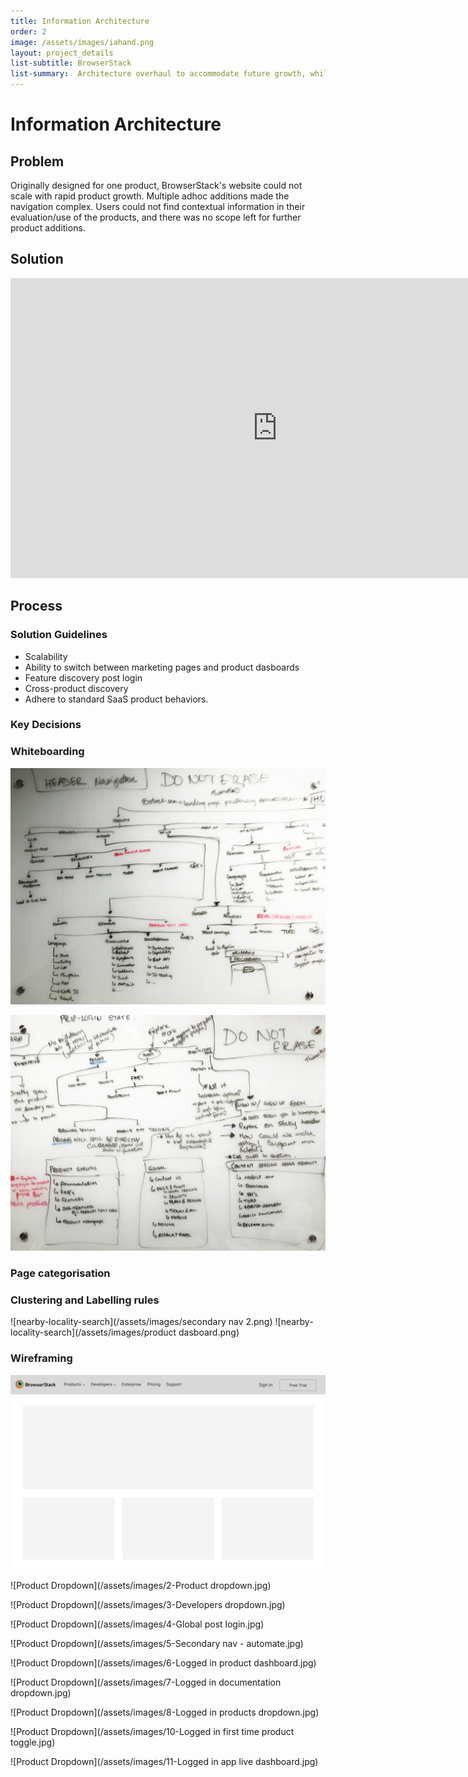 ```yaml
---
title: Information Architecture
order: 2
image: /assets/images/iahand.png
layout: project_details
list-subtitle: BrowserStack
list-summary:  Architecture overhaul to accommodate future growth, while balancing user experience and SEO.
---
```


# Information Architecture

## Problem
Originally designed for one product, BrowserStack's website could not scale with rapid product growth. Multiple adhoc additions made the navigation complex. Users could not find contextual information in their evaluation/use of the products, and there was no scope left for further product additions.

## Solution

<iframe width="854" height="480"
src="https://www.youtube.com/embed/aFt0T90YuH8?vq=hd720&rel=0&autoplay=0" frameborder="0" allow="autoplay; encrypted-media" allowfullscreen></iframe>


## Process


### Solution Guidelines
- Scalability
- Ability to switch between marketing pages and product dasboards
- Feature discovery post login
- Cross-product discovery
- Adhere to standard SaaS product behaviors.

### Key Decisions


### Whiteboarding

![sitemap on whiteboard](/assets/images/IAwhiteboarding.jpg)

![sitemap on whiteboard](/assets/images/IAwhiteboarding2.jpg)

### Page categorisation

### Clustering and Labelling rules

![nearby-locality-search](/assets/images/secondary nav 2.png)
![nearby-locality-search](/assets/images/product dasboard.png)



### Wireframing
![Homepage](/assets/images/1-Global.jpg)

![Product Dropdown](/assets/images/2-Product dropdown.jpg)

![Product Dropdown](/assets/images/3-Developers dropdown.jpg)

![Product Dropdown](/assets/images/4-Global post login.jpg)

![Product Dropdown](/assets/images/5-Secondary nav - automate.jpg)

![Product Dropdown](/assets/images/6-Logged in product dashboard.jpg)

![Product Dropdown](/assets/images/7-Logged in documentation dropdown.jpg)

![Product Dropdown](/assets/images/8-Logged in products dropdown.jpg)

![Product Dropdown](/assets/images/10-Logged in first time product toggle.jpg)

![Product Dropdown](/assets/images/11-Logged in app live dashboard.jpg)
